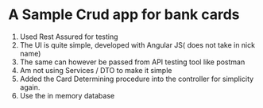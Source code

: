 # A Sample Crud app for bank cards

1. Used Rest Assured for testing
2. The UI is quite simple, developed with Angular JS( does not take in nick name)
3. The same can however be passed from API testing tool like postman
4. Am not using Services / DTO to make it simple
5. Added the Card Determining procedure into the controller for simplicity again.
6. Use the in memory database
